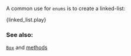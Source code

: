 A common use for `enums` is to create a linked-list:

{linked_list.play}

### See also:

[`Box`][box] and [methods][methods]

[box]: ../std/box.html
[methods]: ../fn/methods.html
